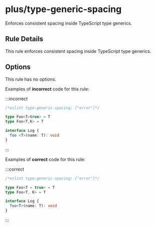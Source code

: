 # plus/type-generic-spacing

Enforces consistent spacing inside TypeScript type generics.

## Rule Details

This rule enforces consistent spacing inside TypeScript type generics.

## Options

This rule has no options.

Examples of **incorrect** code for this rule:

:::incorrect

```ts
/*eslint type-generic-spacing: ["error"]*/

type Foo<T=true> = T
type Foo<T,K> = T

interface Log {
  foo <T>(name: T): void
}
```

:::

Examples of **correct** code for this rule:

:::correct

```ts
/*eslint type-generic-spacing: ["error"]*/

type Foo<T = true> = T
type Foo<T, K> = T

interface Log {
  foo<T>(name: T): void
}
```

:::
